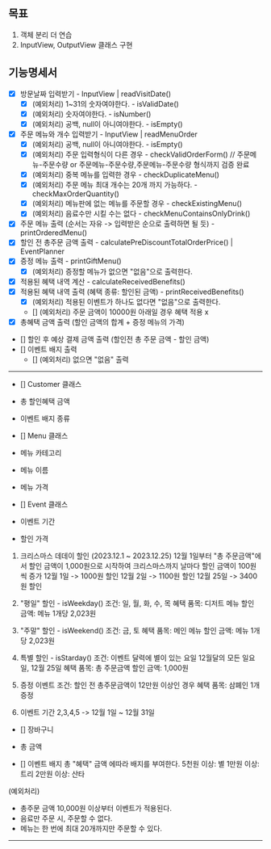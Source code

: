 ## 목표
1. 객체 분리 더 연습
2. InputView, OutputView 클래스 구현


## 기능명세서

- [x] 방문날짜 입력받기 - InputView | readVisitDate()
  - [x] (예외처리) 1~31의 숫자여야한다. - isValidDate()
  - [x] (예외처리) 숫자여야한다. - isNumber()
  - [x] (예외처리) 공백, null이 아니여야한다. - isEmpty()
- [x] 주문 메뉴와 개수 입력받기 - InputView | readMenuOrder
  - [x] (예외처리) 공백, null이 아니여야한다. - isEmpty()
  - [x] (예외처리) 주문 입력형식이 다른 경우 - checkValidOrderForm()
  // 주문메뉴-주문수량 or 주문메뉴-주문수량,주문메뉴-주문수량 형식까지 검증 완료
  - [x] (예외처리) 중복 메뉴를 입력한 경우 - checkDuplicateMenu()
  - [x] (예외처리) 주문 메뉴 최대 개수는 20개 까지 가능하다. - checkMaxOrderQuantity()
  - [x] (예외처리) 메뉴판에 없는 메뉴를 주문할 경우 - checkExistingMenu()
  - [x] (예외처리) 음료수만 시킬 수는 없다 - checkMenuContainsOnlyDrink()
- [x] 주문 메뉴 출력 (순서는 자유 -> 입력받은 순으로 출력하면 될 듯) - printOrderedMenu()
- [x] 할인 전 총주문 금액 출력 - calculatePreDiscountTotalOrderPrice() | EventPlanner
- [x] 증정 메뉴 출력 - printGiftMenu()
  - [x] (예외처리) 증정할 메뉴가 없으면 "없음"으로 출력한다.
- [x] 적용된 혜택 내역 계산 - calculateReceivedBenefits()
- [x] 적용된 혜택 내역 출력 (혜택 종류: 할인된 금액) - printReceivedBenefits()
  - [x] (예외처리) 적용된 이벤트가 하나도 없다면 "없음"으로 출력한다.
  - [] (예외처리) 주문 금액이 10000원 아래일 경우 혜택 적용 x
- [x] 총혜택 금액 출력 (할인 금액의 합계 + 증정 메뉴의 가격)
- [] 할인 후 예상 결제 금액 출력 (할인전 총 주문 금액 - 할인 금액)
- [] 이벤트 배지 출력
  - [] (예외처리) 없으면 "없음" 출력

------------


- [] Customer 클래스
- 총 할인혜택 금액
- 이벤트 배지 종류

- [] Menu 클래스
- 메뉴 카테고리
- 메뉴 이름
- 메뉴 가격

- [] Event 클래스
- 이벤트 기간
- 할인 가격

1. 크리스마스 데데이 할인 (2023.12.1 ~ 2023.12.25)
12월 1일부터
"총 주문금액"에서 할인 금액이 1,000원으로 시작하여 크리스마스까지 날마다 할인 금액이 100원씩 증가
12월 1일 -> 1000원 할인
12월 2일 -> 1100원 할인
12월 25일 -> 3400원 할인

2. "평일" 할인 - isWeekday()
조건: 일, 월, 화, 수, 목
혜택 품목: 디저트 메뉴
할인 금액: 메뉴 1개당 2,023원

3. "주말" 할인 - isWeekend()
조건: 금, 토
혜택 품목: 메인 메뉴
할인 금액: 메뉴 1개당 2,023원

4. 특별 할인 - isStarday()
조건: 이벤트 달력에 별이 있는 요일
12월달의 모든 일요일, 12월 25일
혜택 품목: 총 주문금액
할인 금액: 1,000원

5. 증정 이벤트
조건: 할인 전 총주문금액이 12만원 이상인 경우
혜택 품목: 삼폐인 1개 증정

6. 이벤트 기간
2,3,4,5 -> 12월 1일 ~ 12월 31일


- [] 장바구니
- 총 금액

- [] 이벤트 배지
총 "혜택" 금액 에따라 배지를 부여한다.
5천원 이상: 별
1만원 이상: 트리
2만원 이상: 산타

(예외처리)
- 총주문 금액 10,000원 이상부터 이벤트가 적용된다.
- 음료만 주문 시, 주문할 수 없다.
- 메뉴는 한 번에 최대 20개까지만 주문할 수 있다.

--------------------------










